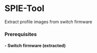 # SPIE-Tool
 Extract profile images from switch firmware

<h3>Prerequisites</h3>
<h4>- Switch firmware (extracted)
